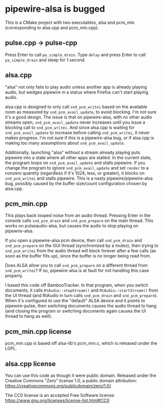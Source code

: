 # pipewire-alsa is bugged

This is a CMake project with two executables, alsa and pcm_min (corresponding to alsa.cpp and pcm_min.cpp).

## pulse.cpp -> pulse-cpp

Press Enter to call `pa_simple_drain`. Type `delay` and press Enter to call `pa_simple_drain` and sleep for 1 second.

## alsa.cpp

"alsa" not only fails to play audio unless another app is already playing audio, but wedges pipewire in a status where Firefox can't start playing audio.

alsa.cpp is designed to only call `snd_pcm_writei` based on the available room as measured by `snd_pcm_avail_update`, to avoid blocking. I'm not sure it's a good design. The issue is that on pipewire-alsa, with no other audio streams open, `snd_pcm_avail_update` never increases until you issue a blocking call to `snd_pcm_writei`. And since alsa.cpp is waiting for `snd_pcm_avail_update` to increase before calling `snd_pcm_writei`, it never makes progress. I'm not sure if this is a pipewire-alsa bug, or if alsa.cpp is making too many assumptions about `snd_pcm_avail_update`.

Additionally, launching "alsa" without a stream already playing puts pipewire into a state where all other apps are stalled. In the current state, the program loops on `snd_pcm_avail_update` and stalls pipewire. If you change the program to ignore `snd_pcm_avail_update` and set `render` to a nonzero quantity (regardless if it's 1024, less, or greater), it blocks on `snd_pcm_writei` and stalls pipewire. This is a nasty pipewire/pipewire-alsa bug, possibly caused by the buffer size/count configuration chosen by alsa.cpp.

## pcm_min.cpp

This plays back looped noise from an audio thread. Pressing Enter in the console calls `snd_pcm_drain` and `snd_pcm_prepare` on the main thread. This works on pulseaudio-alsa, but causes the audio to stop playing on pipewire-alsa.

If you open a pipewire-alsa pcm device, then call `snd_pcm_drain` and `snd_pcm_prepare` on the GUI thread (synchronized by a mutex), then trying to `snd_pcm_writei` from the audio thread will block forever after a few calls (as soon as the buffer fills up), since the buffer is no longer being read from.

Does ALSA allow you to call `snd_pcm_prepare` on a different thread from `snd_pcm_writei`? If so, pipewire-alsa is at fault for not handling this case properly.

I based this code off BambooTracker. In that program, when you switch documents, it calls `RtAudio::stopStream()` and `RtAudio::startStream()` from the UI thread (and RtAudio in turn calls `snd_pcm_drain` and `snd_pcm_prepare`). When it's configured to use the "default" ALSA device and it points to pipewire-pulse, then switching documents causes the audio thread to hang (and closing the program or switching documents again causes the UI thread to hang as well).

## pcm_min.cpp license

pcm_min.cpp is based off alsa-lib's pcm_min.c, which is released under the LGPL.

## alsa.cpp license

You can use this code as though it were public domain. Released under the Creative Commons "Zero" license 1.0, a public domain attribution: https://creativecommons.org/publicdomain/zero/1.0/

The CC0 license is an accepted Free Software license: https://www.gnu.org/licenses/license-list.html#CC0
